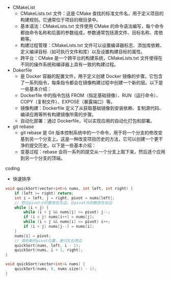 - CMakeList
  - CMakeLists.txt 文件：这是 CMake 查找的标准文件名，用于定义项目的构建规则。它通常位于项目的根目录中。
  - 基本语法：CMakeLists.txt 文件使用 CMake 的命令语法编写，每个命令都由命令名称和后面的参数组成，参数通常包括源文件、目标名称、库依赖等。
  - 构建过程管理：CMakeLists.txt 文件可以设置编译器标志、添加库依赖、定义编译目标（如可执行文件和库）以及设置构建目标的属性。
  - 跨平台：CMake 是一个跨平台的构建系统，CMakeLists.txt 文件使得在不同的操作系统和编译器上具有一致的构建过程。
- Dokerfile
  - 是 Docker 容器的配置文件，用于定义创建 Docker 镜像的步骤。它包含了一系列指令，每条指令都会在镜像构建过程中创建一个新的层。以下是一些基本介绍：
  - Dockerfile 中的指令包括 FROM（指定基础镜像）、RUN（运行命令）、COPY（复制文件）、EXPOSE（暴露端口）等。
  - 镜像构建：Dockerfile 定义了从获取基础镜像到安装依赖、复制源代码、编译应用等所有构建镜像所需的步骤。
  - 自动化部署：通过 Dockerfile，可以实现应用的自动化打包和部署。
- git rebase
  - git rebase 是 Git 版本控制系统中的一个命令，用于将一个分支的修改变基到另一个分支上。这是一种改变项目历史的方法，它可以创建一个更干净的提交历史。以下是一些基本介绍：
  - 变基过程：rebase 会将一系列的提交从一个分支上取下来，然后逐个应用到另一个分支的顶端。




coding
- 快速排序
```cpp
void quickSort(vector<int>& nums, int left, int right) {
    if (left >= right) return;
    int i = left, j = right, pivot = nums[left];
    // 把比pivot小的数放在左边，比pivot大的数放在右边
    while (i < j) {
        while (i < j && nums[j] >= pivot) j--;
        if (i < j) nums[i++] = nums[j];
        while (i < j && nums[i] <= pivot) i++;
        if (i < j) nums[j--] = nums[i];
    }
    nums[i] = pivot;
    // 得到新的pivot位置，递归左右两边
    quickSort(nums, left, i - 1);
    quickSort(nums, i + 1, right);
}

void quickSort(vector<int>& nums) {
    quickSort(nums, 0, nums.size() - 1);
}
```
